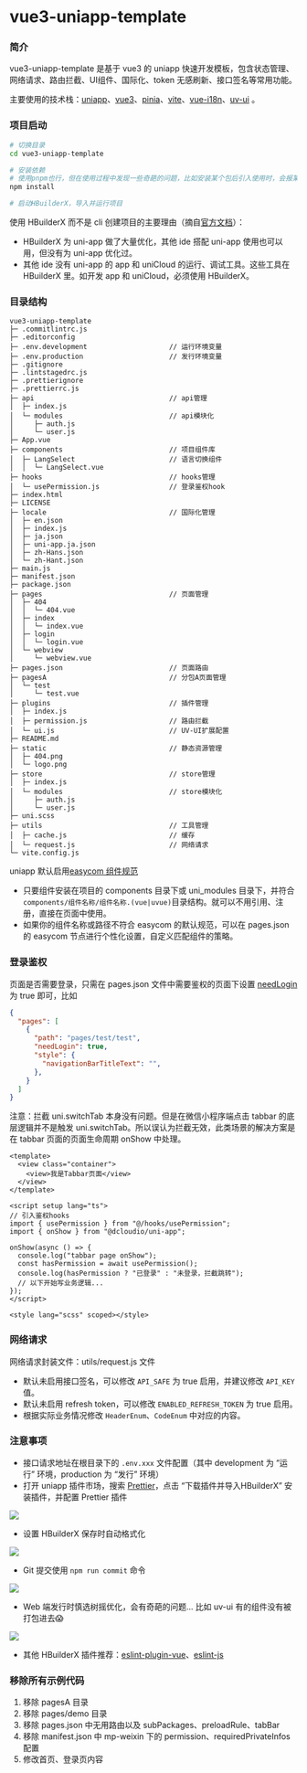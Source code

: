 # vue3-uniapp-template

### 简介

vue3-uniapp-template 是基于 vue3 的 uniapp 快速开发模板，包含状态管理、网络请求、路由拦截、UI组件、国际化、token 无感刷新、接口签名等常用功能。

主要使用的技术栈：[uniapp](https://uniapp.dcloud.net.cn/)、[vue3](https://cn.vuejs.org/)、[pinia](https://pinia.vuejs.org/zh/)、[vite](https://cn.vitejs.dev/)、[vue-i18n](https://kazupon.github.io/vue-i18n/)、[uv-ui](https://www.uvui.cn/) 。

### 项目启动

```bash
# 切换目录
cd vue3-uniapp-template

# 安装依赖
# 使用pnpm也行，但在使用过程中发现一些奇葩的问题，比如安装某个包后引入使用时，会报某个依赖库找不到错误，也不清楚是不是HBuilderX的Bug
npm install

# 启动HBuilderX，导入并运行项目
```

使用 HBuilderX 而不是 cli 创建项目的主要理由（摘自[官方文档](https://uniapp.dcloud.net.cn/quickstart-cli.html#clidiff)）：

- HBuilderX 为 uni-app 做了大量优化，其他 ide 搭配 uni-app 使用也可以用，但没有为 uni-app 优化过。
- 其他 ide 没有 uni-app 的 app 和 uniCloud 的运行、调试工具。这些工具在 HBuilderX 里。如开发 app 和 uniCloud，必须使用 HBuilderX。

### 目录结构

```
vue3-uniapp-template
├─ .commitlintrc.js
├─ .editorconfig
├─ .env.development					   // 运行环境变量
├─ .env.production					   // 发行环境变量
├─ .gitignore
├─ .lintstagedrc.js
├─ .prettierignore
├─ .prettierrc.js
├─ api								   // api管理
│  ├─ index.js
│  └─ modules						   // api模块化
│     ├─ auth.js
│     └─ user.js
├─ App.vue
├─ components						   // 项目组件库
│  ├─ LangSelect					   // 语言切换组件
│  │  └─ LangSelect.vue
├─ hooks							   // hooks管理
│  └─ usePermission.js			       // 登录鉴权hook
├─ index.html
├─ LICENSE
├─ locale							   // 国际化管理
│  ├─ en.json
│  ├─ index.js
│  ├─ ja.json
│  ├─ uni-app.ja.json
│  ├─ zh-Hans.json
│  └─ zh-Hant.json
├─ main.js
├─ manifest.json
├─ package.json
├─ pages							   // 页面管理
│  ├─ 404
│  │  └─ 404.vue
│  ├─ index
│  │  └─ index.vue
│  ├─ login
│  │  └─ login.vue
│  └─ webview
│     └─ webview.vue
├─ pages.json						   // 页面路由
├─ pagesA							   // 分包A页面管理
│  └─ test
│     └─ test.vue
├─ plugins							   // 插件管理
│  ├─ index.js
│  ├─ permission.js					   // 路由拦截
│  └─ ui.js							   // UV-UI扩展配置
├─ README.md
├─ static							   // 静态资源管理
│  ├─ 404.png
│  └─ logo.png
├─ store							   // store管理
│  ├─ index.js
│  └─ modules						   // store模块化
│     ├─ auth.js
│     └─ user.js
├─ uni.scss
├─ utils                               // 工具管理
│  ├─ cache.js                         // 缓存
│  └─ request.js                       // 网络请求
└─ vite.config.js
```

uniapp 默认启用[easycom 组件规范](https://uniapp.dcloud.net.cn/component/#easycom)

- 只要组件安装在项目的 components 目录下或 uni_modules 目录下，并符合`components/组件名称/组件名称.(vue|uvue)`目录结构。就可以不用引用、注册，直接在页面中使用。 
- 如果你的组件名称或路径不符合 easycom 的默认规范，可以在 pages.json 的 easycom 节点进行个性化设置，自定义匹配组件的策略。

### 登录鉴权

页面是否需要登录，只需在 pages.json 文件中需要鉴权的页面下设置 [needLogin](https://uniapp.dcloud.net.cn/collocation/pages.html#pages) 为 true 即可，比如

```json
{
  "pages": [
    {
      "path": "pages/test/test",
      "needLogin": true,
      "style": {
        "navigationBarTitleText": "",
      },
    }
  ]
}
```

注意：拦截 uni.switchTab 本身没有问题。但是在微信小程序端点击 tabbar 的底层逻辑并不是触发 uni.switchTab。所以误认为拦截无效，此类场景的解决方案是在 tabbar 页面的页面生命周期 onShow 中处理。

```vue
<template>
  <view class="container">
    <view>我是Tabbar页面</view>
  </view>
</template>

<script setup lang="ts">
// 引入鉴权hooks
import { usePermission } from "@/hooks/usePermission";
import { onShow } from "@dcloudio/uni-app";

onShow(async () => {
  console.log("tabbar page onShow");
  const hasPermission = await usePermission();
  console.log(hasPermission ? "已登录" : "未登录，拦截跳转");
  // 以下开始写业务逻辑...
});
</script>

<style lang="scss" scoped></style>
```

### 网络请求

网络请求封装文件：utils/request.js 文件

- 默认未启用接口签名，可以修改 `API_SAFE` 为 true 启用，并建议修改 `API_KEY` 值。
- 默认未启用 refresh token，可以修改 `ENABLED_REFRESH_TOKEN` 为 true 启用。
- 根据实际业务情况修改 `HeaderEnum`、`CodeEnum` 中对应的内容。

### 注意事项

- 接口请求地址在根目录下的 `.env.xxx` 文件配置（其中 development 为 “运行” 环境，production 为 “发行” 环境）
- 打开 uniapp 插件市场，搜索 [Prettier](https://ext.dcloud.net.cn/plugin?name=formator-prettier)，点击 “下载插件并导入HBuilderX” 安装插件，并配置 Prettier 插件

![](https://github.com/user-attachments/assets/1ed4650a-abf5-4bb2-9533-0254c7458767)

- 设置 HBuilderX 保存时自动格式化

![](https://github.com/user-attachments/assets/420263c1-1279-46f8-b99e-9d25b7beb50a)

- Git 提交使用 `npm run commit` 命令

![](https://github.com/user-attachments/assets/936516a5-9590-429e-8473-d048653d9f50)

- Web 端发行时慎选树摇优化，会有奇葩的问题... 比如 uv-ui 有的组件没有被打包进去😱

![](https://github.com/user-attachments/assets/21d5032d-a166-4040-b135-18aff8fe1646)

- 其他 HBuilderX 插件推荐：[eslint-plugin-vue](https://ext.dcloud.net.cn/plugin?id=2005)、[eslint-js](https://ext.dcloud.net.cn/plugin?id=2037)

### 移除所有示例代码

1. 移除 pagesA 目录
2. 移除 pages/demo 目录
3. 移除 pages.json 中无用路由以及 subPackages、preloadRule、tabBar
4. 移除 manifest.json 中 mp-weixin 下的 permission、requiredPrivateInfos 配置
5. 修改首页、登录页内容
